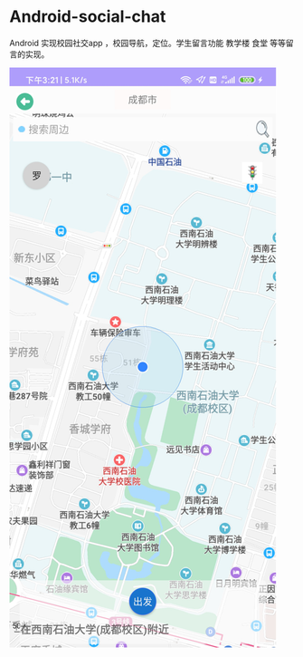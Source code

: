 # Android-social-chat
Android 实现校园社交app ，校园导航，定位。学生留言功能 教学楼 食堂 等等留言的实现。

 ![image](https://github.com/Later-max/Android-social-chat/blob/master/%E5%9B%BE%E7%89%87.png)
